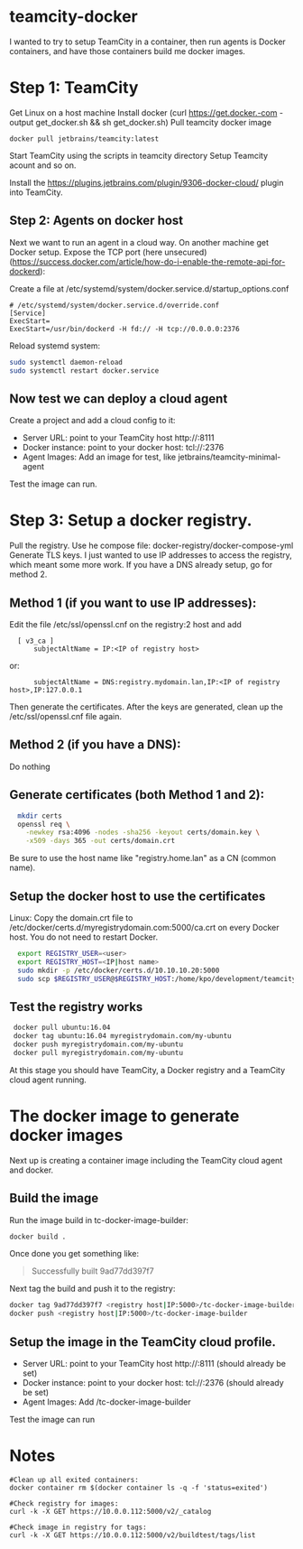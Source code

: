 # teamcity-docker
I wanted to try to setup TeamCity in a container, then run agents is Docker containers, and have those containers build me docker images.

# Step 1: TeamCity
Get Linux on a host machine
Install docker (curl https://get.docker.-com -output get_docker.sh && sh get_docker.sh)
Pull teamcity docker image
```
docker pull jetbrains/teamcity:latest
```

Start TeamCity using the scripts in teamcity directory
Setup Teamcity acount and so on.

Install the https://plugins.jetbrains.com/plugin/9306-docker-cloud/ plugin into TeamCity.

## Step 2: Agents on docker host
Next we want to run an agent in a cloud way.  On another machine get Docker setup.
Expose the TCP port (here unsecured) (https://success.docker.com/article/how-do-i-enable-the-remote-api-for-dockerd):

Create a file at /etc/systemd/system/docker.service.d/startup_options.conf

```
# /etc/systemd/system/docker.service.d/override.conf
[Service]
ExecStart=
ExecStart=/usr/bin/dockerd -H fd:// -H tcp://0.0.0.0:2376
```

Reload systemd system:
```bash
sudo systemctl daemon-reload
sudo systemctl restart docker.service
```

## Now test we can deploy a cloud agent
Create a project and add a cloud config to it:
- Server URL: point to your TeamCity host http://<ip>:8111
- Docker instance: point to your docker host: tcl://<ip>:2376
- Agent Images: Add an image for test, like jetbrains/teamcity-minimal-agent

Test the image can run.

# Step 3: Setup a docker registry.
Pull the registry.  Use he compose file: docker-registry/docker-compose-yml
Generate TLS keys.  I just wanted to use IP addresses to access the registry, which meant some more work.
If you have a DNS already setup, go for method 2.

##  Method 1 (if you want to use IP addresses):
Edit the file /etc/ssl/openssl.cnf on the registry:2 host and add
```
  [ v3_ca ]
      subjectAltName = IP:<IP of registry host>
```
or:
```
      subjectAltName = DNS:registry.mydomain.lan,IP:<IP of registry host>,IP:127.0.0.1
```

Then generate the certificates.  After the keys are generated, clean up the /etc/ssl/openssl.cnf file again.

##  Method 2 (if you have a DNS):
Do nothing

##  Generate certificates (both Method 1 and 2):
```bash
  mkdir certs
  openssl req \
    -newkey rsa:4096 -nodes -sha256 -keyout certs/domain.key \
    -x509 -days 365 -out certs/domain.crt
```

Be sure to use the host name like "registry.home.lan" as a CN (common name).

## Setup the docker host to use the certificates
 Linux: Copy the domain.crt file to /etc/docker/certs.d/myregistrydomain.com:5000/ca.crt on every Docker host.
 You do not need to restart Docker.
```bash
  export REGISTRY_USER=<user>
  export REGISTRY_HOST=<IP|host name>
  sudo mkdir -p /etc/docker/certs.d/10.10.10.20:5000
  sudo scp $REGISTRY_USER@$REGISTRY_HOST:/home/kpo/development/teamcity-docker/dockerfiles/docker-registry/certs/domain.crt /etc/docker/certs.d/$REGISTRY_HOST:5000/ca.crt
```

## Test the registry works
```bash
 docker pull ubuntu:16.04
 docker tag ubuntu:16.04 myregistrydomain.com/my-ubuntu
 docker push myregistrydomain.com/my-ubuntu
 docker pull myregistrydomain.com/my-ubuntu
```

At this stage you should have TeamCity, a Docker registry and a TeamCity cloud agent running.

# The docker image to generate docker images
Next up is creating a container image including the TeamCity cloud agent and docker.

## Build the image
Run the image build in tc-docker-image-builder:
```bash
docker build .
```
Once done you get something like:
  > Successfully built 9ad77dd397f7

Next tag the build and push it to the registry:
```bash
docker tag 9ad77dd397f7 <registry host|IP:5000>/tc-docker-image-builder
docker push <registry host|IP:5000>/tc-docker-image-builder
```

## Setup the image in the TeamCity cloud profile.
- Server URL: point to your TeamCity host http://<ip>:8111 (should already be set)
- Docker instance: point to your docker host: tcl://<ip>:2376 (should already be set)
- Agent Images: Add <registry host>/tc-docker-image-builder

Test the image can run

# Notes
```
#Clean up all exited containers:
docker container rm $(docker container ls -q -f 'status=exited')

#Check registry for images:
curl -k -X GET https://10.0.0.112:5000/v2/_catalog

#Check image in registry for tags:
curl -k -X GET https://10.0.0.112:5000/v2/buildtest/tags/list
```
